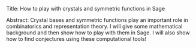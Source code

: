 Title: How to play with crystals and symmetric functions in Sage

Abstract: Crystal bases and symmetric functions play an important role
in combinatorics and representation theory. I will give some mathematical
background and then show how to play with them in Sage. I will also show
how to find conjectures using these computational tools!
